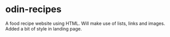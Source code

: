 # odin-recipes
A food recipe website using HTML. Will make use of lists, links and images. Added a bit of style in landing page.
